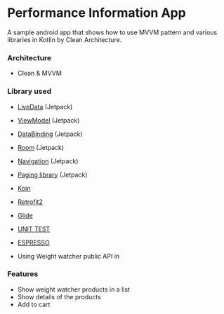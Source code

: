 # Performance Information App
A sample android app that shows how to use MVVM pattern and various libraries in Kotlin by Clean Architecture.  



### Architecture
* Clean & MVVM

### Library used
* [LiveData](https://developer.android.com/topic/libraries/architecture/livedata) (Jetpack)
* [ViewModel](https://developer.android.com/topic/libraries/architecture/viewmodel) (Jetpack)
* [DataBinding](https://developer.android.com/topic/libraries/data-binding) (Jetpack)
* [Room](https://developer.android.com/jetpack/androidx/releases/room) (Jetpack)
* [Navigation](https://developer.android.com/guide/navigation) (Jetpack)
* [Paging library](https://developer.android.com/topic/libraries/architecture/paging) (Jetpack)
* [Koin](https://insert-koin.io/docs/2.0/documentation/koin-android/index.html)
* [Retrofit2](https://square.github.io/retrofit/)
* [Glide](https://github.com/bumptech/glide)

* [UNIT TEST](https://github.com/bumptech/glide)
* [ESPRESSO](https://github.com/bumptech/glide)
* Using Weight watcher public  API in


### Features
* Show weight watcher products in a list
* Show details of the products
* Add to cart
